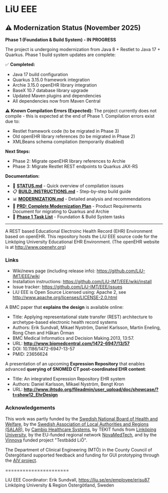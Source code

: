 # LiU EEE

## ⚠️ Modernization Status (November 2025)

**Phase 1 (Foundation & Build System) - IN PROGRESS**

The project is undergoing modernization from Java 8 + Restlet to Java 17 + Quarkus. Phase 1 build system updates are complete:

✅ **Completed:**
- Java 17 build configuration
- Quarkus 3.15.0 framework integration
- Archie 3.15.0 openEHR library integration
- BaseX 10.7 database library upgrade
- Updated Maven plugins and dependencies
- All dependencies now from Maven Central

⚠️ **Known Compilation Errors (Expected):**
The project currently does not compile - this is expected at the end of Phase 1. Compilation errors exist due to:
- Restlet framework code (to be migrated in Phase 3)
- Old openEHR library references (to be migrated in Phase 2)
- XMLBeans schema compilation (temporarily disabled)

**Next Steps:**
- Phase 2: Migrate openEHR library references to Archie
- Phase 3: Migrate Restlet REST endpoints to Quarkus JAX-RS

**Documentation:**
- 📄 **[STATUS.md](STATUS.md)** - Quick overview of compilation issues
- 📋 **[BUILD_INSTRUCTIONS.md](BUILD_INSTRUCTIONS.md)** - Step-by-step build guide
- 📊 **[MODERNIZATION.md](MODERNIZATION.md)** - Detailed analysis and recommendations
- 🎯 **[PRD: Complete Modernization Plan](tasks/0001-prd-liu-eee-modernization.md)** - Product Requirements Document for migrating to Quarkus and Archie
- 📝 **[Phase 1 Task List](tasks/0001-tasks-foundation-build-system.md)** - Foundation & Build System tasks

---

A REST based Educational Electroinc Health Record (EHR) Environment based on openEHR.
This repository hosts the LiU EEE source code for the Linköping University Educational EHR Environment. (The openEHR website is at http://www.openehr.org)

### Links
- Wiki/news page (including release info): https://github.com/LiU-IMT/EEE/wiki
- Installation instructions: https://github.com/LiU-IMT/EEE/wiki/install
- Issue tracker: https://github.com/LiU-IMT/EEE/issues
- LiU EEE is Open Source Licensed using: Apache 2, see http://www.apache.org/licenses/LICENSE-2.0.html

A BMC paper that __explains the design__ is available online:
- Title: Applying representational state transfer (REST) architecture to archetype-based
electronic health record systems
- Authors: Erik Sundvall, Mikael Nyström, Daniel Karlsson, Martin Eneling, Rong Chen and Håkan Örman
- BMC Medical Informatics and Decision Making.2013, 13:57.
- URL: __http://www.biomedcentral.com/1472-6947/13/57__
- DOI: 10.1186/1472-6947-13-57
- PMID: 23656624

A presentation of an upcoming __Expression Repository__ that enables advanced __querying of SNOMED CT post-coordinated EHR content__:
- Title: An integrated Expression Repository EHR system
- Authors: Daniel Karlsson, Mikael Nyström, Bengt Kron
- URL: __http://www.ihtsdo.org/fileadmin/user_upload/doc/showcase/?t=show12_EhrDesign__

### Acknowledgements

This work was partly funded by the [Swedish National Board of Health and Welfare](http://www.socialstyrelsen.se/), 
by the [Swedish Association of Local Authorities and Regions (SALAR)](http://www.cehis.se/en), by [Cambio Healthcare Systems](http://www.cambio.se/), 
by TEKIT funds from [Linköping University](http://www.liu.se),  by the EU-funded regional network [NovaMedTech](http://novamedtech.se/), 
and by the [Vinnova](http://www.vinnova.se/sv/) funded project "Testbädd LiÖ".


The Department of Clinical Engineering (MTÖ) in the County Council of Östergötland supported 
feedback and funding for GUI prototyping through the [AIV project](http://www.advancedinfovis.org/).

======================

LiU EEE Coordinator:
Erik Sundvall, https://liu.se/en/employee/erisu87
Linköping University & Region Östergötland, Sweden
